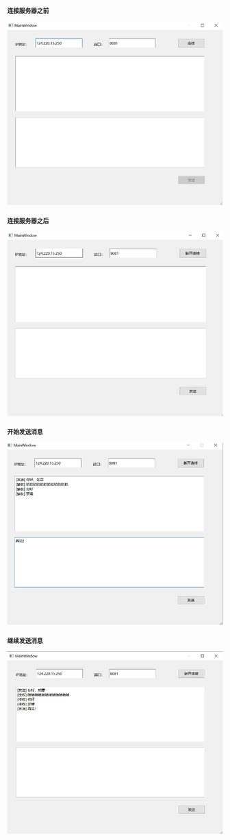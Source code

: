 ### **`连接服务器之前`**
![](https://github.com/mengyuanyang1515/MYPictureLocation/blob/main/Unconnected.png)
### **`连接服务器之后`**
![](https://github.com/mengyuanyang1515/MYPictureLocation/blob/main/connected.jpg)
### **`开始发送消息`**
![](https://github.com/mengyuanyang1515/MYPictureLocation/blob/main/send%20%20%20message.jpg)
### **`继续发送消息`**
![](https://github.com/mengyuanyang1515/MYPictureLocation/blob/main/Information%20exchange.jpg)